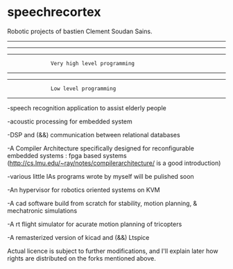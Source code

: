 speechrecortex
==============

Robotic projects of bastien Clement Soudan Sains.

***************************************************************

                  

***************************************************************



***************************************************************

                  Very high level programming

***************************************************************


***************************************************************

                  Low level programming

***************************************************************

-speech recognition application to assist elderly people

-acoustic processing for embedded system

-DSP and (&&) communication between relational databases

-A Compiler Architecture specifically designed for reconfigurable embedded systems : fpga based systems (http://cs.lmu.edu/~ray/notes/compilerarchitecture/ is a good introduction)

-various little IAs programs wrote by myself will be pulished soon

-An hypervisor for robotics oriented systems on KVM

-A cad software build from scratch for stability, motion planning, & mechatronic simulations

-A rt flight simulator for acurate motion planning of tricopters

-A remasterized version of kicad and (&&) Ltspice





Actual licence is subject to further modifications, and I'll explain later how rights are distributed on the forks mentioned above.
